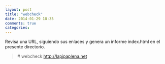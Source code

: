 ```yaml
---
layout: post
title: "webcheck"
date: 2014-01-29 18:35
comments: true
categories: 
---
```

Revisa una URL, siguiendo sus enlaces y genera un informe index.html en el presente directorio.

>\# webcheck http://lapipaplena.net


